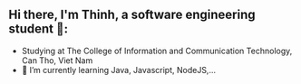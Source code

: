## Hi there, I'm Thinh, a software engineering student 👋:
- Studying at The College of Information and Communication Technology, Can Tho, Viet Nam
- 🌱 I’m currently learning Java, Javascript, NodeJS,...

<!--
**Chau-Phu-Thinh/Chau-Phu-Thinh** is a ✨ _special_ ✨ repository because its `README.md` (this file) appears on your GitHub profile.

Here are some ideas to get you started:

- 🔭 I’m currently working on ...
- 🌱 I’m currently learning ...
- 👯 I’m looking to collaborate on ...
- 🤔 I’m looking for help with ...
- 💬 Ask me about ...
- 📫 How to reach me: ...
- 😄 Pronouns: ...
- ⚡ Fun fact: ...
-->
